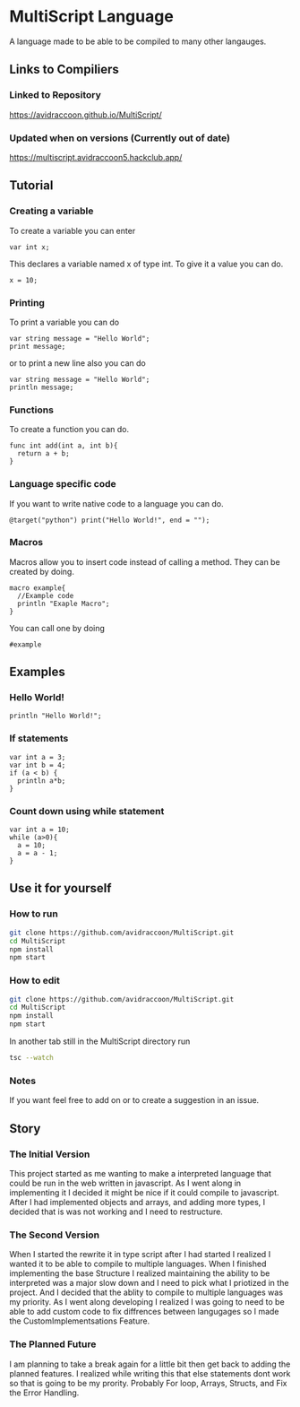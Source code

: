 # MultiScript Language
A language made to be able to be compiled to many other langauges.

## Links to Compiliers

### Linked to Repository
https://avidraccoon.github.io/MultiScript/

### Updated when on versions (Currently out of date)
https://multiscript.avidraccoon5.hackclub.app/

## Tutorial

### Creating a variable
To create a variable you can enter
```
var int x;
```
This declares a variable named x of type int.
To give it a value you can do.
```
x = 10;
```

### Printing
To print a variable you can do
```
var string message = "Hello World";
print message;
```
or to print a new line also you can do
```
var string message = "Hello World";
println message;
```

### Functions
To create a function you can do.
```
func int add(int a, int b){
  return a + b;
}
```

### Language specific code
If you want to write native code to a language you can do.
```
@target("python") print("Hello World!", end = "");
```

### Macros
Macros allow you to insert code instead of calling a method.
They can be created by doing.
```
macro example{
  //Example code
  println "Exaple Macro";
}
```
You can call one by doing
```
#example
```

## Examples

### Hello World!
```
println "Hello World!";
```

### If statements
```
var int a = 3;
var int b = 4;
if (a < b) {
  println a*b;
}
```

### Count down using while statement
```
var int a = 10;
while (a>0){
  a = 10;
  a = a - 1;
}
```

## Use it for yourself

### How to run
```bash
git clone https://github.com/avidraccoon/MultiScript.git
cd MultiScript
npm install
npm start
``` 

### How to edit
```bash
git clone https://github.com/avidraccoon/MultiScript.git
cd MultiScript
npm install
npm start
```
In another tab still in the MultiScript directory run
```bash
tsc --watch
```
### Notes
If you want feel free to add on or to create a suggestion in an issue.

## Story

### The Initial Version
This project started as me wanting to make a interpreted language that could be run in the web written in javascript. As I went along in implementing it I decided it might be nice if it could compile to javascript. After I had implemented objects and arrays, and adding more types, I decided that is was not working and I need to restructure.

### The Second Version
When I started the rewrite it in type script after I had started I realized I wanted it to be able to compile to multiple languages. When I finished implementing the base Structure I realized maintaining the ability to be interpreted was a major slow down and I need to pick what I priotized in the project. And I decided that the ablity to compile to multiple languages was my priority. As I went along developing I realized I was going to need to be able to add custom code to fix diffrences between langugages so I made the CustomImplementsations Feature.

### The Planned Future
I am planning to take a break again for a little bit then get back to adding the planned features. I realized while writing this that else statements dont work so that is going to be my prority. Probably For loop, Arrays, Structs, and Fix the Error Handling.
